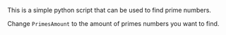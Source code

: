 This is a simple python script that can be used to find prime numbers.

Change `PrimesAmount` to the amount of primes numbers you want to find.
